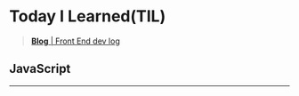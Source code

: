 # Today I Learned(TIL) 

> [**Blog** | Front End dev log](https://mellomello-made.tistory.com/)


## JavaScript
---
